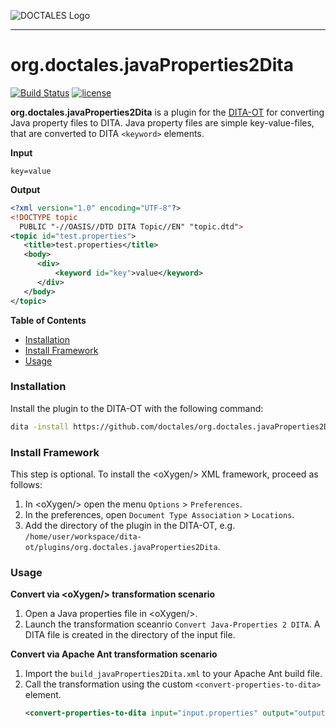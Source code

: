 ![DOCTALES Logo](https://doctales.github.io/images/doctales-logo-without-subtitle.svg)

- - - -

org.doctales.javaProperties2Dita
================================

[![Build Status](https://travis-ci.org/doctales/org.doctales.javaProperties2Dita.svg?branch=master)](https://travis-ci.org/doctales/org.doctales.javaProperties2Dita)
[![license](https://img.shields.io/badge/license-Apache%202.0-blue.svg)](http://www.apache.org/licenses/LICENSE-2.0)

**org.doctales.javaProperties2Dita** is a plugin for the [DITA-OT](http://dita-ot.github.io) for converting Java property files to DITA. Java property files are simple key-value-files, that are converted to DITA `<keyword>` elements.


**Input**

```
key=value
```


**Output**

```xml
<?xml version="1.0" encoding="UTF-8"?>
<!DOCTYPE topic
  PUBLIC "-//OASIS//DTD DITA Topic//EN" "topic.dtd">
<topic id="test.properties">
   <title>test.properties</title>
   <body>
      <div>
          <keyword id="key">value</keyword>
      </div>
   </body>
</topic>
```


**Table of Contents**

* [Installation](#installation)
* [Install Framework](#install-framework)
* [Usage](#usage)


### Installation

Install the plugin to the DITA-OT with the following command:

```bash
dita -install https://github.com/doctales/org.doctales.javaProperties2Dita/archive/master.zip
```


### Install Framework

This step is optional. To install the &lt;oXygen/&gt; XML framework, proceed as follows:

1. In &lt;oXygen/&gt; open the menu `Options` > `Preferences`.
2. In the preferences, open `Document Type Association` > `Locations`.
3. Add the directory of the plugin in the DITA-OT, e.g. `/home/user/workspace/dita-ot/plugins/org.doctales.javaProperties2Dita`.


### Usage

**Convert via &lt;oXygen/&gt; transformation scenario**

1. Open a Java properties file in &lt;oXygen/&gt;.
2. Launch the transformation sceanrio `Convert Java-Properties 2 DITA`.
   A DITA file is created in the directory of the input file.


**Convert via Apache Ant transformation scenario**

1. Import the `build_javaProperties2Dita.xml` to your Apache Ant build file.
2. Call the transformation using the custom `<convert-properties-to-dita>` element.
   ```xml
   <convert-properties-to-dita input="input.properties" output="output.dita"/>
   ```
